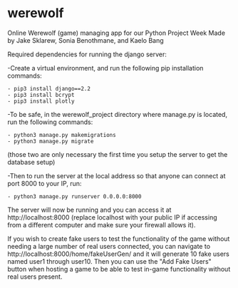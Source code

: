 # werewolf
Online Werewolf (game) managing app for our Python Project Week
Made by Jake Sklarew, Sonia Benothmane, and Kaelo Bang


Required dependencies for running the django server:
  
  -Create a virtual environment, and run the following pip installation commands:
    
    - pip3 install django==2.2
    - pip3 install bcrypt
    - pip3 install plotly

  -To be safe, in the werewolf_project directory where manage.py is located, run the following commands:
  
    - python3 manage.py makemigrations
    - python3 manage.py migrate
    
  (those two are only necessary the first time you setup the server to get the database setup)
  
  -Then to run the server at the local address so that anyone can connect at port 8000 to your IP, run:
  
    - python3 manage.py runserver 0.0.0.0:8000

The server will now be running and you can access it at http://localhost:8000  (replace localhost with your public IP if accessing from a different computer and make sure your firewall allows it).

If you wish to create fake users to test the functionality of the game without needing a large number of real users connected, you can navigate to http://localhost:8000/home/fakeUserGen/ and it will generate 10 fake users named user1 through user10.  Then you can use the "Add Fake Users" button when hosting a game to be able to test in-game functionality without real users present.
